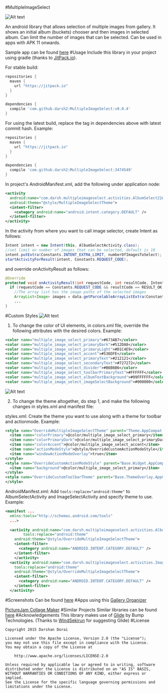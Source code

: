 #MultipleImageSelect

![Alt text](/screenshots/mis.gif)

An android library that allows selection of multiple images from gallery. It shows an initial
album (buckets) chooser and then images in selected album. Can limit the number of images that
can be selected. Can be used in apps with APK 11 onwards.

Sample app can be found [here](https://github.com/darsh2/MultipleImageSelect/tree/master/sample) 
#Usage
Include this library in your project using gradle (thanks to [JitPack.io](https://github.com/jitpack-io)).

For stable build:
```gradle
repositories {
  maven {
    url "https://jitpack.io"
  }
}

dependencies {
  compile 'com.github.darsh2:MultipleImageSelect:v0.0.4'
}
```

For using the latest build, replace the tag in dependencies above with latest commit hash. Example:
```gradle
repositories {
  maven {
    url "https://jitpack.io"
  }
}

dependencies {
  compile 'com.github.darsh2:MultipleImageSelect:3474549'
}
```

In project's AndroidManifest.xml, add the following under application node:
```xml
<activity
  android:name="com.darsh.multipleimageselect.activities.AlbumSelect22Activity"
  android:theme="@style/MultipleImageSelectTheme">
  <intent-filter>
    <category android:name="android.intent.category.DEFAULT" />
  </intent-filter>
</activity>
```
   In the activity from where you want to call image selector, create Intent as follows:
```java
Intent intent = new Intent(this, AlbumSelectActivity.class);
//set limit on number of images that can be selected, default is 10
intent.putExtra(Constants.INTENT_EXTRA_LIMIT, numberOfImagesToSelect);
startActivityForResult(intent, Constants.REQUEST_CODE);
```
   and override onActivityResult as follows:
```java
@Override
protected void onActivityResult(int requestCode, int resultCode, Intent data) {
  if (requestCode == Constants.REQUEST_CODE && resultCode == RESULT_OK && data != null) {
    //The array list has the image paths of the selected images
    ArrayList<Image> images = data.getParcelableArrayListExtra(Constants.INTENT_EXTRA_IMAGES);
    ...  
}
```
#Custom Styles
![Alt text](/screenshots/misCC.gif)

1. To change the color of UI elements, in colors.xml file, override the following attributes with the desired colors. Example:

```xml
<color name="multiple_image_select_primary">#673AB7</color>
<color name="multiple_image_select_primaryDark">#512DA8</color>
<color name="multiple_image_select_primaryLight">#D1C4E9</color>
<color name="multiple_image_select_accent">#536DFE</color>
<color name="multiple_image_select_primaryText">#212121</color>
<color name="multiple_image_select_secondaryText">#727272</color>
<color name="multiple_image_select_divider">#B6B6B6</color>
<color name="multiple_image_select_toolbarPrimaryText">#FFFFFF</color>
<color name="multiple_image_select_albumTextBackground">#99FFFFFF</color>
<color name="multiple_image_select_imageSelectBackground">#000000</color>    
```

![Alt text](/screenshots/misCT.gif)

2. To change the theme altogether, do step 1, and make the following changes in styles.xml and manifest file:

styles.xml:
Create the theme you want to use along with a theme for toolbar and actionmode. Example:

```xml
<style name="OverrideMultipleImageSelectTheme" parent="Theme.AppCompat.NoActionBar">
  <item name="colorPrimary">@color/multiple_image_select_primary</item>
  <item name="colorPrimaryDark">@color/multiple_image_select_primaryDark</item>
  <item name="colorAccent">@color/multiple_image_select_accent</item>
  <item name="actionModeStyle">@style/OverrideCustomActionModeStyle</item>
  <item name="windowActionModeOverlay">true</item>
</style>
<style name="OverrideCustomActionModeStyle" parent="Base.Widget.AppCompat.ActionMode">
  <item name="background">@color/multiple_image_select_primary</item>
</style>
<style name="OverrideCustomToolbarTheme" parent="Base.ThemeOverlay.AppCompat.ActionBar">
</style>
```

AndroidManifest.xml:
Add ```tools:replace="android:theme"``` to AlbumSelectActivity and ImageSelectActivity and specify theme to use. Example: 

```xml
<manifest ...
  xmlns:tools="http://schemas.android.com/tools"
  ...>
  
  <activity android:name="com.darsh.multipleimageselect.activities.AlbumSelect22Activity"
		tools:replace="android:theme"
    android:theme="@style/OverrideMultipleImageSelectTheme">
    <intent-filter>
      <category android:name="ANDROID.INTENT.CATEGORY.DEFAULT" />
    </intent-filter>
    </activity>
  <activity android:name="com.darsh.multipleimageselect.activities.ImageSelect22Activity"
    tools:replace="android:theme"
    android:theme="@style/OverrideMultipleImageSelectTheme">
    <intent-filter>
      <category android:name="ANDROID.INTENT.CATEGORY.DEFAULT" />
    </intent-filter>
  </activity>
```
#Screenshots
Can be found [here](https://github.com/darsh2/MultipleImageSelect/tree/master/screenshots)
#Apps using this
[Gallery Organizer](https://play.google.com/store/apps/details?id=com.darsh.galleryorganizer2)

[PictureJam Collage Maker](https://play.google.com/store/apps/details?id=xyz.pichancer.picturejam.free)
#Similar Projects
Similar libraries can be found [here](https://android-arsenal.com/tag/157)
#Acknowledgements
This library makes use of [Glide](https://github.com/bumptech/glide) by Bump Technologies.
(Thanks to [WindSekirun](https://github.com/WindSekirun) for suggesting Glide)
#License
```license
Copyright 2015 Darshan Dorai

Licensed under the Apache License, Version 2.0 (the "License");
you may not use this file except in compliance with the License.
You may obtain a copy of the License at

    http://www.apache.org/licenses/LICENSE-2.0

Unless required by applicable law or agreed to in writing, software
distributed under the License is distributed on an "AS IS" BASIS,
WITHOUT WARRANTIES OR CONDITIONS OF ANY KIND, either express or implied.
See the License for the specific language governing permissions and
limitations under the License.
```
